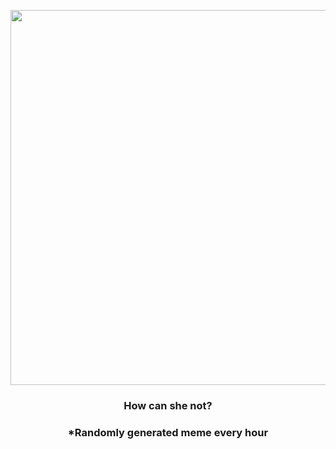 <p align="center">
        <img src="https://i.redd.it/yter1nmjhwl81.jpg" width="600" height="600">
        </p>
        <h3 align="center">How can she not?</h3>
        <h3 align="center">*Randomly generated meme every hour</h3>
    